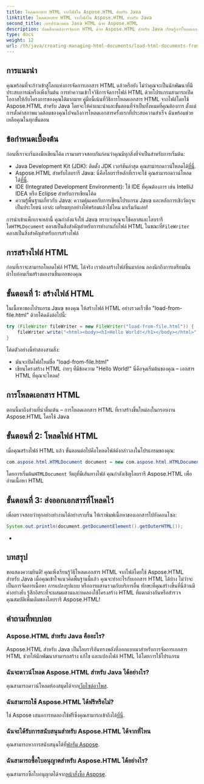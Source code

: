 ```yaml
---
title: โหลดเอกสาร HTML จากไฟล์ใน Aspose.HTML สำหรับ Java
linktitle: โหลดเอกสาร HTML จากไฟล์ใน Aspose.HTML สำหรับ Java
second_title: การประมวลผล Java HTML ด้วย Aspose.HTML
description: ปลดล็อกพลังการจัดการ HTML ด้วย Aspose.HTML สำหรับ Java เรียนรู้การโหลดเอกสาร HTML จากไฟล์ด้วยบทช่วยสอนแบบทีละขั้นตอน
type: docs
weight: 12
url: /th/java/creating-managing-html-documents/load-html-documents-from-file/
---
```

## การแนะนำ
คุณพร้อมที่จะก้าวเข้าสู่โลกแห่งการจัดการเอกสาร HTML แล้วหรือยัง ไม่ว่าคุณจะเป็นนักพัฒนาที่มีประสบการณ์หรือเพิ่งเริ่มต้น การทำความเข้าใจวิธีการจัดการไฟล์ HTML ด้วยโปรแกรมสามารถเปิดโอกาสให้กับโครงการของคุณได้มากมาย คู่มือนี้เน้นที่วิธีการโหลดเอกสาร HTML จากไฟล์โดยใช้ Aspose.HTML สำหรับ Java โดยจะให้คำแนะนำและขั้นตอนที่จำเป็นทั้งหมดที่คุณต้องการ ตั้งแต่การตั้งค่าสภาพแวดล้อมของคุณไปจนถึงการโหลดเอกสารครั้งแรกที่ประสบความสำเร็จ ฉันพร้อมช่วยเหลือคุณในทุกขั้นตอน
## ข้อกำหนดเบื้องต้น
ก่อนที่เราจะเริ่มลงมือเขียนโค้ด เรามาตรวจสอบกันก่อนว่าคุณมีทุกสิ่งที่จำเป็นสำหรับการเริ่มต้น:
-  Java Development Kit (JDK): ติดตั้ง JDK เวอร์ชันล่าสุด คุณสามารถดาวน์โหลดได้[ที่นี่](https://www.oracle.com/java/technologies/javase-jdk11-downloads.html).
-  Aspose.HTML สำหรับไลบรารี Java: นี่คือไลบรารีหลักที่เราจะใช้ คุณสามารถดาวน์โหลดได้[ที่นี่](https://releases.aspose.com/html/java/).
- IDE (Integrated Development Environment): ใช้ IDE ที่คุณต้องการ เช่น IntelliJ IDEA หรือ Eclipse สำหรับการเขียนโค้ด
- ความรู้พื้นฐานเกี่ยวกับ Java: ความคุ้นเคยกับการเขียนโปรแกรม Java และหลักการเชิงวัตถุจะเป็นประโยชน์
เอาล่ะ เตรียมทุกอย่างให้พร้อมแล้วใช่ไหม มาเริ่มกันเลย!

 การนำเข้าแพ็กเกจเหล่านี้ คุณกำลังแจ้งให้ Java ทราบว่าคุณจะใช้คลาสและไลบรารีใด`HTMLDocument` คลาสเป็นสิ่งสำคัญสำหรับการทำงานกับไฟล์ HTML ในขณะที่`FileWriter` คลาสเป็นสิ่งสำคัญสำหรับการสร้างไฟล์
## การสร้างไฟล์ HTML
ก่อนที่เราจะสามารถโหลดไฟล์ HTML ได้จริง เราต้องสร้างไฟล์ขึ้นมาก่อน ลองนึกถึงการเตรียมผืนผ้าใบก่อนเริ่มสร้างผลงานชิ้นเอกของคุณ
## ขั้นตอนที่ 1: สร้างไฟล์ HTML
ในเนื้อหาของโปรแกรม Java ของคุณ ให้สร้างไฟล์ HTML อย่างรวดเร็วชื่อ "load-from-file.html" ด้วยโค้ดดังต่อไปนี้:
```java
try (FileWriter fileWriter = new FileWriter("load-from-file.html")) {
    fileWriter.write("<html><body><h1>Hello World!</h1></body></html>");
}
```
โค้ดตัวอย่างนี้ทำสองสามสิ่ง:
- มันจะเปิดไฟล์ใหม่ชื่อ "load-from-file.html"
- เขียนโครงสร้าง HTML ง่ายๆ ที่มีข้อความ "Hello World!"
นี่คือจุดเริ่มต้นของคุณ – เอกสาร HTML ที่คุณจะโหลด!
## การโหลดเอกสาร HTML
ตอนนี้มาถึงส่วนที่น่าตื่นเต้น – การโหลดเอกสาร HTML ที่เราสร้างขึ้นใหม่ลงในกรอบงาน Aspose.HTML โดยใช้ Java
## ขั้นตอนที่ 2: โหลดไฟล์ HTML
เมื่อคุณสร้างไฟล์ HTML แล้ว ขั้นตอนต่อไปคือโหลดไฟล์ดังกล่าวลงในโปรแกรมของคุณ:
```java
com.aspose.html.HTMLDocument document = new com.aspose.html.HTMLDocument("load-from-file.html");
```
 โดยการเริ่มต้น`HTMLDocument` วัตถุที่มีเส้นทางไฟล์ คุณกำลังเชิญไลบรารี Aspose.HTML เพื่ออ่านเนื้อหา HTML
## ขั้นตอนที่ 3: ส่งออกเอกสารที่โหลดไว้
เพื่อตรวจสอบว่าทุกอย่างทำงานได้อย่างราบรื่น ให้เราพิมพ์เนื้อหาของเอกสารไปยังคอนโซล:
```java
System.out.println(document.getDocumentElement().getOuterHTML());
```
-
## บทสรุป
ขอแสดงความยินดี! คุณเพิ่งเรียนรู้วิธีโหลดเอกสาร HTML จากไฟล์โดยใช้ Aspose.HTML สำหรับ Java เมื่อคุณเข้าใจแนวคิดพื้นฐานนี้แล้ว คุณจะทำอะไรกับเอกสาร HTML ได้บ้าง ไม่ว่าจะเป็นการจัดการเนื้อหา การแปลงรูปแบบ หรือการผสานรวมกับบริการอื่น ทักษะที่คุณสร้างขึ้นที่นี่ล้วนมีค่าอย่างยิ่ง 
รู้สึกอิสระที่จะผสมผสานและทดลองใช้โครงสร้าง HTML ที่แตกต่างกันหรือสำรวจคุณสมบัติเพิ่มเติมของไลบรารี Aspose.HTML!
## คำถามที่พบบ่อย
### Aspose.HTML สำหรับ Java คืออะไร?  
Aspose.HTML สำหรับ Java เป็นไลบรารีอันทรงพลังที่ออกแบบมาสำหรับการจัดการเอกสาร HTML ช่วยให้นักพัฒนาสามารถสร้าง แก้ไข และแปลงไฟล์ HTML ได้โดยการใช้โปรแกรม
### ฉันจะดาวน์โหลด Aspose.HTML สำหรับ Java ได้อย่างไร?  
 คุณสามารถดาวน์โหลดห้องสมุดได้จาก[เว็บไซต์อาโพส](https://releases.aspose.com/html/java/).
### ฉันสามารถใช้ Aspose.HTML ได้ฟรีหรือไม่?  
 ใช่ Aspose เสนอการทดลองใช้ฟรีซึ่งคุณสามารถเข้าถึงได้[ที่นี่](https://releases.aspose.com/).
### ฉันจะได้รับการสนับสนุนสำหรับ Aspose.HTML ได้จากที่ไหน  
 คุณสามารถหาการสนับสนุนได้ที่[ฟอรั่ม Aspose](https://forum.aspose.com/c/html/29).
### ฉันสามารถซื้อใบอนุญาตสำหรับ Aspose.HTML ได้อย่างไร?  
 คุณสามารถซื้อใบอนุญาตได้จาก[หน้าสั่งซื้อ Aspose](https://purchase.aspose.com/buy).